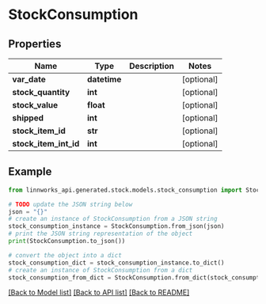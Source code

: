 # StockConsumption


## Properties

Name | Type | Description | Notes
------------ | ------------- | ------------- | -------------
**var_date** | **datetime** |  | [optional] 
**stock_quantity** | **int** |  | [optional] 
**stock_value** | **float** |  | [optional] 
**shipped** | **int** |  | [optional] 
**stock_item_id** | **str** |  | [optional] 
**stock_item_int_id** | **int** |  | [optional] 

## Example

```python
from linnworks_api.generated.stock.models.stock_consumption import StockConsumption

# TODO update the JSON string below
json = "{}"
# create an instance of StockConsumption from a JSON string
stock_consumption_instance = StockConsumption.from_json(json)
# print the JSON string representation of the object
print(StockConsumption.to_json())

# convert the object into a dict
stock_consumption_dict = stock_consumption_instance.to_dict()
# create an instance of StockConsumption from a dict
stock_consumption_from_dict = StockConsumption.from_dict(stock_consumption_dict)
```
[[Back to Model list]](../README.md#documentation-for-models) [[Back to API list]](../README.md#documentation-for-api-endpoints) [[Back to README]](../README.md)


